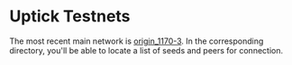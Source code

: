 # Uptick Testnets

The most recent main network is [origin_1170-3](./origin_1170-3). In the corresponding directory, you'll be able to locate a list of seeds and peers for connection. 
